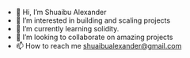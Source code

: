 - 👋 Hi, I’m Shuaibu Alexander
- 👀 I’m interested in building and scaling projects
- 🌱 I’m currently learning solidity.
- 💞️ I’m looking to collaborate on amazing projects
- 📫 How to reach me shuaibualexander@gmail.com

<!---
Xand6r/Xand6r is a ✨ special ✨ repository because its `README.md` (this file) appears on your GitHub profile.
You can click the Preview link to take a look at your changes.
--->
